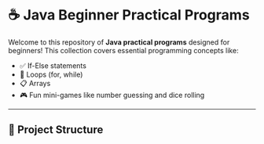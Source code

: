 # ☕ Java Beginner Practical Programs

Welcome to this repository of **Java practical programs** designed for beginners! This collection covers essential programming concepts like:

- ✅ If-Else statements
- 🔁 Loops (for, while)
- 📋 Arrays
- 🎮 Fun mini-games like number guessing and dice rolling

---

## 📁 Project Structure

